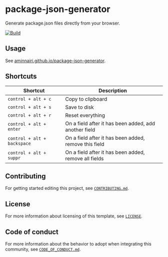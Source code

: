 # package-json-generator

Generate package.json files directly from your browser.

[![Build](https://github.com/aminnairi/elm-template/actions/workflows/build.yaml/badge.svg)](https://github.com/aminnairi/elm-template/actions/workflows/build.yaml)

## Usage

See [aminnairi.github.io/package-json-generator](https://aminnairi.github.io/package-json-generator/).

## Shortcuts

Shortcut | Description
---|---
`control + alt + c` | Copy to clipboard
`control + alt + s` | Save to disk
`control + alt + r` | Reset everything
`control + alt + enter` | On a field after it has been added, add another field
`control + alt + backspace` | On a field after it has been added, remove this field
`control + alt + suppr` | On a field after it has been added, remove all fields

## Contributing

For getting started editing this project, see [`CONTRIBUTING.md`](./CONTRIBUTING.md).

## License

For more information about licensing of this template, see [`LICENSE`](./LICENSE).

## Code of conduct

For more information about the behavior to adopt when integrating this community, see [`CODE_OF_CONDUCT.md`](./CODE_OF_CONDUCT.md).

